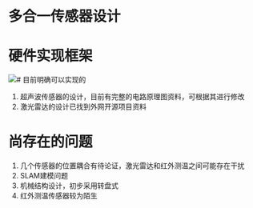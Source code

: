 # 多合一传感器设计

# 硬件实现框架
![](https://cdn.nlark.com/yuque/0/2020/svg/1428398/1593963101197-330fa2dc-23b5-4e96-a253-15b052143183.svg)# 目前明确可以实现的

1. 超声波传感器的设计，目前有完整的电路原理图资料，可根据其进行修改
1. 激光雷达的设计已找到外网开源项目资料
# 尚存在的问题

1. 几个传感器的位置耦合有待论证，激光雷达和红外测温之间可能存在干扰
1. SLAM建模问题
1. 机械结构设计，初步采用转盘式
1. 红外测温传感器较为陌生

